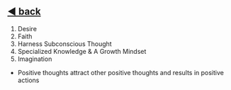 ## [:arrow_backward: back](./../../../README.md)

1. Desire
2. Faith
3. Harness Subconscious Thought
4. Specialized Knowledge & A Growth Mindset
5. Imagination

- Positive thoughts attract other positive thoughts and results in positive actions